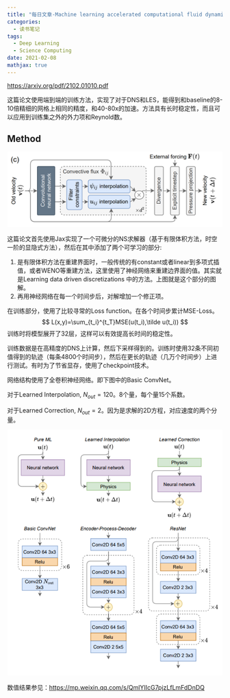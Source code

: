 ```yaml
---
title: "每日文章-Machine learning accelerated computational fluid dynamics"
categories:
  - 读书笔记
tags:
  - Deep Learning
  - Science Computing
date: 2021-02-08
mathjax: true
---
```


https://arxiv.org/pdf/2102.01010.pdf

这篇论文使用端到端的训练方法，实现了对于DNS和LES，能得到和baseline的8-10倍精细的网格上相同的精度，和40-80x的加速。方法具有长时稳定性，而且可以应用到训练集之外的外力项和Reynold数。

<!-- more -->

## Method

<img src="../images/每日文章-NS by google/image-20210208221509492.png" alt="image-20210208221509492" style="zoom:100%;" />

这篇论文首先使用Jax实现了一个可微分的NS求解器（基于有限体积方法，时空一阶的显隐式方法），然后在其中添加了两个可学习的部分:

1. 是有限体积方法在重建界面时，一般传统的有constant或者linear到多项式插值，或者WENO等重建方法，这里使用了神经网络来重建边界面的值。其实就是Learning data driven discretizations 中的方法。上图就是这个部分的图解。
2. 再用神经网络在每一个时间步后，对解增加一个修正项。

在训练部分，使用了比较寻常的Loss function。在各个时间步累计MSE-Loss。
$$
L(x,y)=\sum_{t_i}^{t_T}MSE(u(t_i),\tilde u(t_i))
$$
训练时将模型展开了32层，这样可以有效提高长时间的稳定性。

训练数据是在高精度的DNS上计算，然后下采样得到的。训练时使用32条不同初值得到的轨迹（每条4800个时间步），然后在更长的轨迹（几万个时间步）上进行测试。有时为了节省显存，使用了checkpoint技术。



网络结构使用了全卷积神经网络。即下图中的Basic ConvNet。

对于Learned Interpolation, $N_{out}=120$。8个量，每个量15个系数。

对于Learned Correction, $N_{out}=2$。因为是求解的2D方程，对应速度的两个分量。

<img src="../images/%E6%AF%8F%E6%97%A5%E6%96%87%E7%AB%A0-NS%20by%20google/image-20210208224334341.png" alt="image-20210208224334341" style="zoom:100%;" />



数值结果参见：https://mp.weixin.qq.com/s/QmlYIIcG7pjzLfLmFdDnDQ

